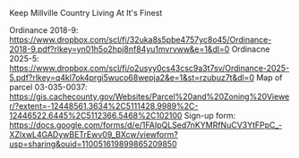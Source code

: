 Keep Millville Country Living At It's Finest


Ordinance 2018-9: https://www.dropbox.com/scl/fi/32uka8s5pbe4757yc8o45/Ordinance-2018-9.pdf?rlkey=yn01h5o2hpj8nf84yu1mvrvww&e=1&dl=0
Ordinacne 2025-5: https://www.dropbox.com/scl/fi/o2usyy0cs43csc9a3t7sv/Ordinance-2025-5.pdf?rlkey=q4kl7ok4prgi5wuco68wepja2&e=1&st=rzubuz7t&dl=0
Map of parcel 03-035-0037: https://gis.cachecounty.gov/Websites/Parcel%20and%20Zoning%20Viewer/?extent=-12448561.3634%2C5111428.9989%2C-12446522.6445%2C5112366.5468%2C102100
Sign-up form: https://docs.google.com/forms/d/e/1FAIpQLSed7nKYMRfNuCV3YtFPpC_-XZlxwL4GADywBETrEwv09_BXcw/viewform?usp=sharing&ouid=110051619899865209850

